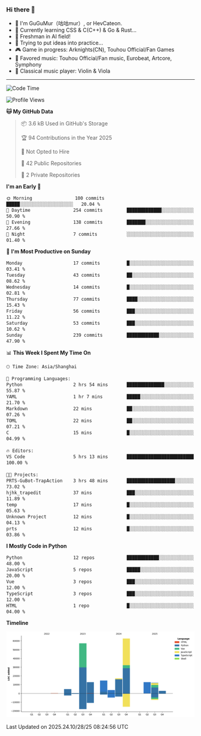 ### Hi there 👋

- 🧐 I'm GuGuMur（咕咕mur）, or HevCateon.
- 🌱 Currently learning CSS & C(C++) & Go & Rust...
- 🤖 Freshman in AI field!
- 🤔 Trying to put ideas into practice...
- 🎮 Game in progress: Arknights(CN), Touhou Official/Fan Games
- 🎵 Favored music: Touhou Official/Fan music, Eurobeat, Artcore, Symphony
- 🎻 Classical music player: Violin & Viola

----
<!--START_SECTION:waka-->
![Code Time](http://img.shields.io/badge/Code%20Time-104%20hrs%206%20mins-blue)

![Profile Views](http://img.shields.io/badge/Profile%20Views-19-blue)

**🐱 My GitHub Data** 

> 📦 3.6 kB Used in GitHub's Storage 
 > 
> 🏆 94 Contributions in the Year 2025
 > 
> 🚫 Not Opted to Hire
 > 
> 📜 42 Public Repositories 
 > 
> 🔑 2 Private Repositories 
 > 
**I'm an Early 🐤** 

```text
🌞 Morning                100 commits         █████░░░░░░░░░░░░░░░░░░░░   20.04 % 
🌆 Daytime                254 commits         █████████████░░░░░░░░░░░░   50.90 % 
🌃 Evening                138 commits         ███████░░░░░░░░░░░░░░░░░░   27.66 % 
🌙 Night                  7 commits           ░░░░░░░░░░░░░░░░░░░░░░░░░   01.40 % 
```
📅 **I'm Most Productive on Sunday** 

```text
Monday                   17 commits          █░░░░░░░░░░░░░░░░░░░░░░░░   03.41 % 
Tuesday                  43 commits          ██░░░░░░░░░░░░░░░░░░░░░░░   08.62 % 
Wednesday                14 commits          █░░░░░░░░░░░░░░░░░░░░░░░░   02.81 % 
Thursday                 77 commits          ████░░░░░░░░░░░░░░░░░░░░░   15.43 % 
Friday                   56 commits          ███░░░░░░░░░░░░░░░░░░░░░░   11.22 % 
Saturday                 53 commits          ███░░░░░░░░░░░░░░░░░░░░░░   10.62 % 
Sunday                   239 commits         ████████████░░░░░░░░░░░░░   47.90 % 
```


📊 **This Week I Spent My Time On** 

```text
🕑︎ Time Zone: Asia/Shanghai

💬 Programming Languages: 
Python                   2 hrs 54 mins       ██████████████░░░░░░░░░░░   55.87 % 
YAML                     1 hr 7 mins         █████░░░░░░░░░░░░░░░░░░░░   21.70 % 
Markdown                 22 mins             ██░░░░░░░░░░░░░░░░░░░░░░░   07.26 % 
TOML                     22 mins             ██░░░░░░░░░░░░░░░░░░░░░░░   07.21 % 
C                        15 mins             █░░░░░░░░░░░░░░░░░░░░░░░░   04.99 % 

🔥 Editors: 
VS Code                  5 hrs 13 mins       █████████████████████████   100.00 % 

🐱‍💻 Projects: 
PRTS-GuBot-TrapAction    3 hrs 48 mins       ██████████████████░░░░░░░   73.02 % 
hjhk_trapedit            37 mins             ███░░░░░░░░░░░░░░░░░░░░░░   11.89 % 
temp                     17 mins             █░░░░░░░░░░░░░░░░░░░░░░░░   05.63 % 
Unknown Project          12 mins             █░░░░░░░░░░░░░░░░░░░░░░░░   04.13 % 
prts                     12 mins             █░░░░░░░░░░░░░░░░░░░░░░░░   03.86 % 
```

**I Mostly Code in Python** 

```text
Python                   12 repos            ████████████░░░░░░░░░░░░░   48.00 % 
JavaScript               5 repos             █████░░░░░░░░░░░░░░░░░░░░   20.00 % 
Vue                      3 repos             ███░░░░░░░░░░░░░░░░░░░░░░   12.00 % 
TypeScript               3 repos             ███░░░░░░░░░░░░░░░░░░░░░░   12.00 % 
HTML                     1 repo              █░░░░░░░░░░░░░░░░░░░░░░░░   04.00 % 
```



**Timeline**

![Lines of Code chart](https://raw.githubusercontent.com/GuGuMur/GuGuMur/main/assets/bar_graph.png)


 Last Updated on 2025.24.10/28/25 08:24:56 UTC
<!--END_SECTION:waka-->

<!-- ![Metrics](https://metrics.lecoq.io/GuGuMur?template=classic&config.timezone=Asia%2FShanghai) -->

